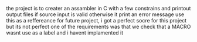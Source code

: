 the project is to creater an assambler in C with a few constrains and printout output files if source input is valid otherwise it print an error message
use this as a reffereance for future project, i got a perfect socre for this project but its not perfect one of the requirements was that we check that a MACRO wasnt use as a label and i havent implamented it 
